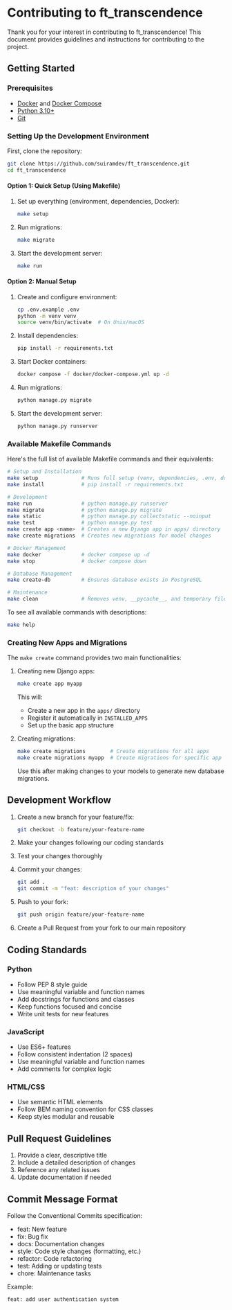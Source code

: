 # Contributing to ft_transcendence

Thank you for your interest in contributing to ft_transcendence! This document provides guidelines and instructions for contributing to the project.

## Getting Started

### Prerequisites

- [Docker](https://www.docker.com/get-started/) and [Docker Compose](https://docs.docker.com/compose/install/)
- [Python 3.10+](https://www.python.org/downloads/)
- [Git](https://git-scm.com/downloads)

### Setting Up the Development Environment

First, clone the repository:

```bash
git clone https://github.com/suiramdev/ft_transcendence.git
cd ft_transcendence
```

#### Option 1: Quick Setup (Using Makefile)

1. Set up everything (environment, dependencies, Docker):

   ```bash
   make setup
   ```

2. Run migrations:

   ```bash
   make migrate
   ```

3. Start the development server:
   ```bash
   make run
   ```

#### Option 2: Manual Setup

1. Create and configure environment:

   ```bash
   cp .env.example .env
   python -m venv venv
   source venv/bin/activate  # On Unix/macOS
   ```

2. Install dependencies:

   ```bash
   pip install -r requirements.txt
   ```

3. Start Docker containers:

   ```bash
   docker compose -f docker/docker-compose.yml up -d
   ```

4. Run migrations:

   ```bash
   python manage.py migrate
   ```

5. Start the development server:
   ```bash
   python manage.py runserver
   ```

### Available Makefile Commands

Here's the full list of available Makefile commands and their equivalents:

```bash
# Setup and Installation
make setup              # Runs full setup (venv, dependencies, .env, docker)
make install            # pip install -r requirements.txt

# Development
make run                # python manage.py runserver
make migrate            # python manage.py migrate
make static             # python manage.py collectstatic --noinput
make test               # python manage.py test
make create app <name>  # Creates a new Django app in apps/ directory
make create migrations  # Creates new migrations for model changes

# Docker Management
make docker             # docker compose up -d
make stop               # docker compose down

# Database Management
make create-db          # Ensures database exists in PostgreSQL

# Maintenance
make clean              # Removes venv, __pycache__, and temporary files
```

To see all available commands with descriptions:

```bash
make help
```

### Creating New Apps and Migrations

The `make create` command provides two main functionalities:

1. Creating new Django apps:

   ```bash
   make create app myapp
   ```

   This will:

   - Create a new app in the `apps/` directory
   - Register it automatically in `INSTALLED_APPS`
   - Set up the basic app structure

2. Creating migrations:

   ```bash
   make create migrations        # Create migrations for all apps
   make create migrations myapp  # Create migrations for specific app
   ```

   Use this after making changes to your models to generate new database migrations.

## Development Workflow

1. Create a new branch for your feature/fix:

   ```bash
   git checkout -b feature/your-feature-name
   ```

2. Make your changes following our coding standards
3. Test your changes thoroughly
4. Commit your changes:

   ```bash
   git add .
   git commit -m "feat: description of your changes"
   ```

5. Push to your fork:

   ```bash
   git push origin feature/your-feature-name
   ```

6. Create a Pull Request from your fork to our main repository

## Coding Standards

### Python

- Follow PEP 8 style guide
- Use meaningful variable and function names
- Add docstrings for functions and classes
- Keep functions focused and concise
- Write unit tests for new features

### JavaScript

- Use ES6+ features
- Follow consistent indentation (2 spaces)
- Use meaningful variable and function names
- Add comments for complex logic

### HTML/CSS

- Use semantic HTML elements
- Follow BEM naming convention for CSS classes
- Keep styles modular and reusable

## Pull Request Guidelines

1. Provide a clear, descriptive title
2. Include a detailed description of changes
3. Reference any related issues
4. Update documentation if needed

## Commit Message Format

Follow the Conventional Commits specification:

- feat: New feature
- fix: Bug fix
- docs: Documentation changes
- style: Code style changes (formatting, etc.)
- refactor: Code refactoring
- test: Adding or updating tests
- chore: Maintenance tasks

Example:

```
feat: add user authentication system
```
